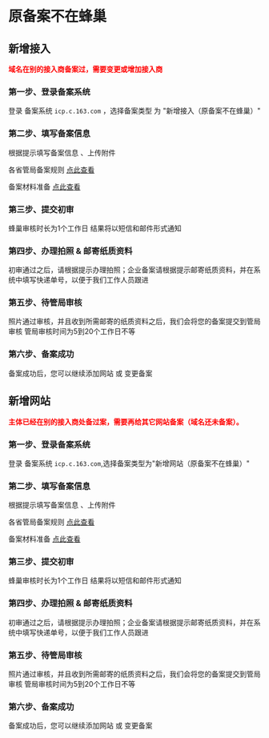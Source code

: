 # 原备案不在蜂巢

## 新增接入
<font color=red>**域名在别的接入商备案过，需要变更或增加接入商**</font>

### 第一步、登录备案系统

登录 备案系统 `icp.c.163.com` ，选择备案类型 为 "新增接入（原备案不在蜂巢）"

### 第二步、填写备案信息

根据提示填写备案信息 、上传附件

各省管局备案规则 [点此查看](../各省管局规则/北京地区.md)

备案材料准备 [点此查看](../备案基础知识/备案材料准备.md)

### 第三步、提交初审

蜂巢审核时长为1个工作日
结果将以短信和邮件形式通知

### 第四步、办理拍照 & 邮寄纸质资料

初审通过之后，请根据提示办理拍照；企业备案请根据提示邮寄纸质资料，并在系统中填写快递单号，以便于我们工作人员跟进

### 第五步、待管局审核

照片通过审核，并且收到所需邮寄的纸质资料之后，我们会将您的备案提交到管局审核
管局审核时间为5到20个工作日不等

### 第六步、备案成功

备案成功后，您可以继续添加网站 或 变更备案

## 新增网站

<font color=red>**主体已经在别的接入商处备过案，需要再给其它网站备案（域名还未备案）。**</font>
### 第一步、登录备案系统
登录 备案系统 `icp.c.163.com`,选择备案类型为"新增网站（原备案不在蜂巢）"

### 第二步、填写备案信息
根据提示填写备案信息 、上传附件

各省管局备案规则 [点此查看](../各省管局规则/北京地区.md)

备案材料准备  [点此查看](../备案基础知识/备案材料准备.md)

### 第三步、提交初审

蜂巢审核时长为1个工作日
结果将以短信和邮件形式通知

### 第四步、办理拍照 & 邮寄纸质资料

初审通过之后，请根据提示办理拍照；企业备案请根据提示邮寄纸质资料，并在系统中填写快递单号，以便于我们工作人员跟进

### 第五步、待管局审核

照片通过审核，并且收到所需邮寄的纸质资料之后，我们会将您的备案提交到管局审核
管局审核时间为5到20个工作日不等

### 第六步、备案成功
备案成功后，您可以继续添加网站 或 变更备案


  [1]: a
